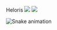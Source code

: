 <div> 
  Heloris 
  <tr>       
  <a href = "mailto:linatmeloo@gmail.com"><img src="https://img.shields.io/badge/-Gmail-%23333?style=for-the-badge&logo=gmail&logoColor=white" target="_blank"></a>
  <a href="https://www.linkedin.com/in/lina-melo-1677b412a/" target="_blank"><img src="https://img.shields.io/badge/-LinkedIn-%230077B5?style=for-the-badge&logo=linkedin&logoColor=white" target="_blank"></a> 

 
  ![Snake animation](https://github.com/xLinaMeloox/linamelo/blob/output/github-contribution-grid-snake.svg)
 
</div>
